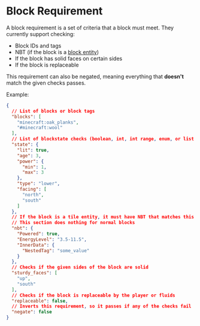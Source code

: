 # Block Requirement

A block requirement is a set of criteria that a block must meet. They currently support checking:

* Block IDs and tags
* NBT (if the block is a [block entity](https://minecraft.wiki/w/Block_entity))
* If the block has solid faces on certain sides
* If the block is replaceable

This requirement can also be negated, meaning everything that **doesn't** match the given checks passes.

Example:

```json
{
  // List of blocks or block tags
  "blocks": [
    "minecraft:oak_planks",
    "#minecraft:wool"
  ],
  // List of blockstate checks (boolean, int, int range, enum, or list of enums)
  "state": {
    "lit": true,
    "age": 3,
    "power": {
      "min": 1,
      "max": 3
    },
    "type": "lower",
    "facing": [
      "north",
      "south"
    ]
  },
  // If the block is a tile entity, it must have NBT that matches this reqirement
  // This section does nothing for normal blocks
  "nbt": {
    "Powered": true,
    "EnergyLevel": "3.5-11.5",
    "InnerData": {
      "NestedTag": "some_value"
    }
  },
  // Checks if the given sides of the block are solid
  "sturdy_faces": [
    "up",
    "south"
  ],
  // Checks if the block is replaceable by the player or fluids
  "replaceable": false,
  // Inverts this requirement, so it passes if any of the checks fail
  "negate": false
}
```
